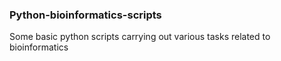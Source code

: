 ### Python-bioinformatics-scripts
Some basic python scripts carrying out various tasks related to bioinformatics

